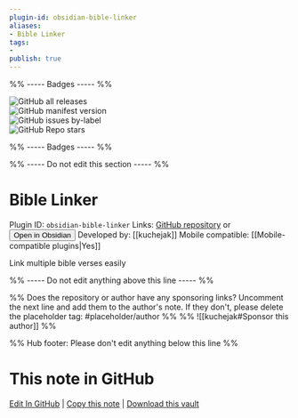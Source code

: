 ```yaml
---
plugin-id: obsidian-bible-linker
aliases:
- Bible Linker
tags: 
- 
publish: true
---
```


%% ----- Badges ----- %%

![GitHub all releases](https://img.shields.io/github/downloads/kuchejak/obsidian-bible-linker-plugin/total?color=573E7A&logo=github&style=for-the-badge)   
![GitHub manifest version](https://img.shields.io/github/manifest-json/v/kuchejak/obsidian-bible-linker-plugin?color=573E7A&logo=github&style=for-the-badge)   
![GitHub issues by-label](https://img.shields.io/github/issues/kuchejak/obsidian-bible-linker-plugin/help%20wanted?color=573E7A&logo=github&style=for-the-badge)   
![GitHub Repo stars](https://img.shields.io/github/stars/kuchejak/obsidian-bible-linker-plugin?color=573E7A&logo=github&style=for-the-badge)

%% ----- Badges ----- %%

%% ----- Do not edit this section ----- %%

# Bible Linker

Plugin ID: `obsidian-bible-linker`
Links: [GitHub repository](https://github.com/kuchejak/obsidian-bible-linker-plugin) or [<button id=HH>Open in Obsidian</button>](obsidian://show-plugin?id=obsidian-bible-linker)
Developed by: [[kuchejak]]
Mobile compatible: [[Mobile-compatible plugins|Yes]]

Link multiple bible verses easily

%% ----- Do not edit anything above this line ----- %% 

%% Does the repository or author have any sponsoring links? Uncomment the next line and add them to the author's note. If they don't, please delete the placeholder tag: #placeholder/author %%
%% ![[kuchejak#Sponsor this author]] %%

%% Hub footer: Please don't edit anything below this line %%

# This note in GitHub

<span class="git-footer">[Edit In GitHub](https://github.dev/obsidian-community/obsidian-hub/blob/main/02%20-%20Community%20Expansions/02.05%20All%20Community%20Expansions/Plugins/obsidian-bible-linker.md "git-hub-edit-note") | [Copy this note](https://raw.githubusercontent.com/obsidian-community/obsidian-hub/main/02%20-%20Community%20Expansions/02.05%20All%20Community%20Expansions/Plugins/obsidian-bible-linker.md "git-hub-copy-note") | [Download this vault](https://github.com/obsidian-community/obsidian-hub/archive/refs/heads/main.zip "git-hub-download-vault") </span>

